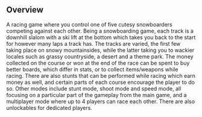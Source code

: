 ## Overview

A racing game where you control one of five cutesy snowboarders competing against each other. Being a snowboarding game, each track is a downhill slalom with a ski lift at the bottom which takes you back to the start for however many laps a track has. The tracks are varied, the first few taking place on snowy mountainsides, while the latter taking you to wackier locales such as grassy countryside, a desert and a theme park. The money collected on the course or won at the end of the race can be spent to buy better boards, which differ in stats, or to collect items/weapons while racing. There are also stunts that can be performed while racing which earn money as well, and certain parts of each course encourage the player to do so. Other modes include stunt mode, shoot mode and speed mode, all focusing on a particular part of the gameplay from the main game, and a multiplayer mode where up to 4 players can race each other. There are also unlockables for dedicated players.